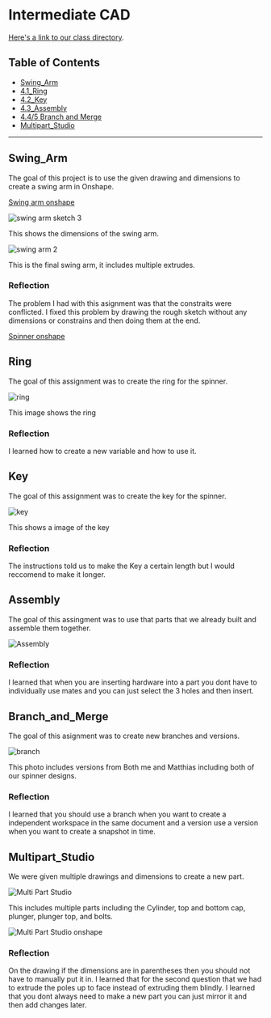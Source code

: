 # Intermediate CAD

[Here's a link to our class directory](https://github.com/chssigma/Class_Accounts).
## Table of Contents
* [Swing_Arm](#Swing_Arm)
* [4.1_Ring](#Ring)
* [4.2_Key](#Key)
* [4.3_Assembly](#Assembly)
* [4.4/5 Branch and Merge](#Branch_and_Merge)
* [Multipart_Studio](#Multipart_Studio)
---

## Swing_Arm 
The goal of this project is to use the given drawing and dimensions to create a swing arm in Onshape.

 [Swing arm onshape](https://cvilleschools.onshape.com/documents/38cffd9b92321ffacaa285ff/w/e6e5636cd8ff9c6a04af5d9c/e/c91c876c5e79c30c59af81c6?renderMode=0&uiState=635690c55902f51d731041dd)
 

![swing arm sketch 3](https://user-images.githubusercontent.com/71402974/197786232-fbbb7629-122f-42e9-9caa-6bfb2cbcbd2e.png)

This shows the dimensions of the swing arm.

![swing arm 2 ](https://user-images.githubusercontent.com/71402974/197785657-308b9a39-d0e9-49f4-bc14-578b1aa41f79.png)

This is the final swing arm, it includes multiple extrudes.

### Reflection 
The problem I had with this asignment was that the constraits were conflicted. I fixed this problem by drawing the rough sketch without any dimensions or constrains and then doing them at the end. 

[Spinner onshape ](https://cvilleschools.onshape.com/documents/599bcf8a3c0dbc000fd876a4/w/1f5119145eb5bfcb4441b8e6/e/ddc179716c59c8562e0c77ec?renderMode=0&uiState=6358756cba9e30446fa337f9)

## Ring
The goal of this assignment was to create the ring for the spinner.

![ring](https://user-images.githubusercontent.com/71402974/197541002-cd1d50b1-03db-408f-bdcf-c7af983b60ee.png)

This image shows the ring 

### Reflection 
I learned how to create a new variable and how to use it.

## Key
The goal of this assignment was to create the key for the spinner.

![key](https://user-images.githubusercontent.com/71402974/197542492-a5d48b14-5d41-4322-b4f4-9fb39dfefafb.png)

This shows a image of the key

### Reflection 
The instructions told us to make the Key a certain length but I would reccomend to make it longer.

## Assembly 
The goal of this assingment was to use that parts that we already built and assemble them together.

![Assembly](https://user-images.githubusercontent.com/71402974/197790905-c2627253-1b83-4d85-9b6f-ab82234299cb.png)

### Reflection 
I learned that when you are inserting hardware into a part you dont have to individually use mates and you can just select the 3 holes and then insert.

## Branch_and_Merge
The goal of this asignment was to create new branches and versions.

![branch](https://user-images.githubusercontent.com/71402974/197795208-2c2616d9-2cc8-47aa-a91b-cbae74ba838c.png)

This photo includes versions from Both me and Matthias including both of our spinner designs.

### Reflection 
I learned that you should use a branch when you want to create a independent workspace in the same document and a version use a version when you want to create a snapshot in time.

## Multipart_Studio
We were given multiple drawings and dimensions to create a new part.

![Multi Part Studio](https://user-images.githubusercontent.com/71402974/197843004-b8170aa3-25dc-4ecd-b15e-60295bbfa04a.png)


This includes multiple parts including the Cylinder, top and bottom cap, plunger, plunger top, and bolts.


![Multi Part Studio onshape](https://cvilleschools.onshape.com/documents/e915585f329254e84de8526b/w/39621b48525bb42968f7557e/e/d2204722f46c47d3f66a3c71)

### Reflection
On the drawing if the dimensions are in parentheses then you should not have to manually put it in.
I learned that for the second question that we had to extrude the poles up to face instead of extruding them blindly.
I learned that you dont always need to make a new part you can just mirror it and then add changes later.
